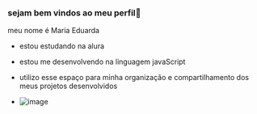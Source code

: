 ### sejam bem vindos ao meu perfil💙

meu nome é Maria Eduarda 

- estou estudando na alura
- estou me desenvolvendo na linguagem javaScript
- utilizo esse espaço para minha organização e compartilhamento dos meus projetos desenvolvidos

- ![image](https://github.com/user-attachments/assets/b29ee0b0-75a6-475f-aa5b-0c3e1abf16fa)

